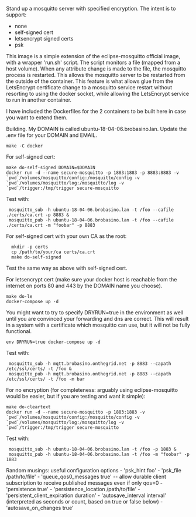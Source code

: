 Stand up a mosquitto server with specified encryption.  The intent is to support:
 * none
 * self-signed cert
 * letsencrypt signed certs
 * psk

This image is a simple extension of the eclipse-mosquitto official image, with a wrapper 'run.sh' script.  The script monitors a file (mapped from a host volume).  When any attribute change is made to the file, the mosquitto process is restarted.  This allows the mosquitto server to be restarted from the outside of the container.  This feature is what allows glue from the LetsEncrypt certificate change to a mosquitto service restart without resorting to using the docker socket, while allowing the LetsEncrypt service to run in another container.

I have included the Dockerfiles for the 2 containers to be built here in case you want to extend them.

Building.  My DOMAIN is called ubuntu-18-04-06.brobasino.lan.  Update the .env file for your DOMAIN and EMAIL.

    make -C docker

For self-signed cert:

    make do-self-signed DOMAIN=$DOMAIN
    docker run -d --name secure-mosquitto -p 1883:1883 -p 8883:8883 -v `pwd`/volumes/mosquitto/config:/mosquitto/config -v `pwd`/volumes/mosquitto/log:/mosquitto/log -v `pwd`/trigger:/tmp/trigger secure-mosquitto

Test with:

     mosquitto_sub -h ubuntu-18-04-06.brobasino.lan -t /foo --cafile ./certs/ca.crt -p 8883 &
     mosquitto_pub -h ubuntu-18-04-06.brobasino.lan -t /foo --cafile ./certs/ca.crt -m "foobar" -p 8883

For self-signed cert with your own CA as the root:

      mkdir -p certs
      cp /path/to/your/ca certs/ca.crt
      make do-self-signed

Test the same way as above with self-signed cert.

For letsencrypt cert (make sure your docker host is reachable from the internet on ports 80 and 443 by the DOMAIN name you choose).

    make do-le
    docker-compose up -d

You might want to try to specify DRYRUN=true in the environment as well until you are convinced your forwarding and dns are correct.  This will result in a system with a certificate which mosquitto can use, but it will not be fully functional.

    env DRYRUN=true docker-compose up -d

Test with:

     mosquitto_sub -h mqtt.brobasino.onthegrid.net -p 8883 --capath /etc/ssl/certs/ -t /foo &
     mosquitto_pub -h mqtt.brobasino.onthegrid.net -p 8883 --capath /etc/ssl/certs/ -t /foo -m bar

For no encryption (for completeness: arguably using eclipse-mosquitto would be easier, but if you are testing and want it simple):

    make do-cleartext
    docker run -d --name secure-mosquitto -p 1883:1883 -v `pwd`/volumes/mosquitto/config:/mosquitto/config -v `pwd`/volumes/mosquitto/log:/mosquitto/log -v `pwd`/trigger:/tmp/trigger secure-mosquitto

Test with:

     mosquitto_sub -h ubuntu-18-04-06.brobasino.lan -t /foo -p 1883 &
     mosquitto_pub -h ubuntu-18-04-06.brobasino.lan -t /foo -m "foobar" -p 1883

Random musings:
     useful configuration options
	    - 'psk_hint foo'
	    - 'psk_file /path/to/file'
     	    - 'queue_qos0_messages true' -- allow durable client subscription to receive published messages even if only qos=0
	    - 'persistence true'
	    - 'persistence_location /path/to/file'
	    - 'persistent_client_expiration duration'
	    - 'autosave_interval interval' (interpreted as seconds or count, based on true or false below)
	    - 'autosave_on_changes true'
	    